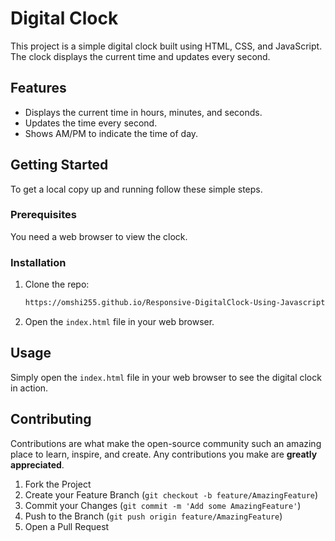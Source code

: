 # Digital Clock

This project is a simple digital clock built using HTML, CSS, and JavaScript. The clock displays the current time and updates every second.

## Features

- Displays the current time in hours, minutes, and seconds.
- Updates the time every second.
- Shows AM/PM to indicate the time of day.

## Getting Started

To get a local copy up and running follow these simple steps.

### Prerequisites

You need a web browser to view the clock.

### Installation

1. Clone the repo:
    ```sh
   https://omshi255.github.io/Responsive-DigitalClock-Using-Javascript/index.html
    ```
2. Open the `index.html` file in your web browser.

## Usage

Simply open the `index.html` file in your web browser to see the digital clock in action.

## Contributing

Contributions are what make the open-source community such an amazing place to learn, inspire, and create. Any contributions you make are **greatly appreciated**.

1. Fork the Project
2. Create your Feature Branch (`git checkout -b feature/AmazingFeature`)
3. Commit your Changes (`git commit -m 'Add some AmazingFeature'`)
4. Push to the Branch (`git push origin feature/AmazingFeature`)
5. Open a Pull Request

